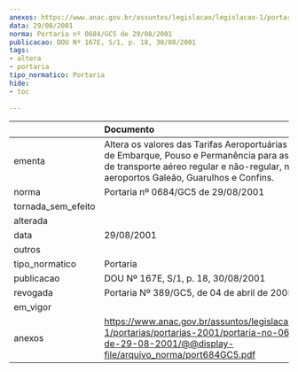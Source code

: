 ```yaml
---
anexos: https://www.anac.gov.br/assuntos/legislacao/legislacao-1/portarias/portarias-2001/portaria-no-0684-gc5-de-29-08-2001/@@display-file/arquivo_norma/port684GC5.pdf
data: 29/08/2001
norma: Portaria nº 0684/GC5 de 29/08/2001
publicacao: DOU Nº 167E, S/1, p. 18, 30/08/2001
tags:
- altera
- portaria
tipo_normatico: Portaria
hide: 
- toc 
 
---
```


|                    | Documento                                                                                                                                                                                        |
|:-------------------|:-------------------------------------------------------------------------------------------------------------------------------------------------------------------------------------------------|
| ementa             | Altera os valores das Tarifas Aeroportuárias Domésticas de Embarque, Pouso e Permanência para as empresas de transporte aéreo regular e não-regular, nos aeroportos Galeão, Guarulhos e Confins. |
| norma              | Portaria nº 0684/GC5 de 29/08/2001                                                                                                                                                               |
| tornada_sem_efeito |                                                                                                                                                                                                  |
| alterada           |                                                                                                                                                                                                  |
| data               | 29/08/2001                                                                                                                                                                                       |
| outros             |                                                                                                                                                                                                  |
| tipo_normatico     | Portaria                                                                                                                                                                                         |
| publicacao         | DOU Nº 167E, S/1, p. 18, 30/08/2001                                                                                                                                                              |
| revogada           | Portaria Nº 389/GC5, de 04 de abril de 2005                                                                                                                                                      |
| em_vigor           |                                                                                                                                                                                                  |
| anexos             | https://www.anac.gov.br/assuntos/legislacao/legislacao-1/portarias/portarias-2001/portaria-no-0684-gc5-de-29-08-2001/@@display-file/arquivo_norma/port684GC5.pdf                                 |